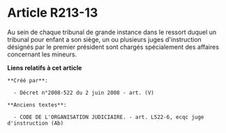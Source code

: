 # Article R213-13

Au sein de chaque tribunal de grande instance dans le ressort duquel un tribunal pour enfant a son siège, un ou plusieurs
juges d'instruction désignés par le premier président sont chargés spécialement des affaires concernant les mineurs.

**Liens relatifs à cet article**

	**Créé par**:

	  - Décret n°2008-522 du 2 juin 2008 - art. (V)

	**Anciens textes**:

	  - CODE DE L'ORGANISATION JUDICIAIRE. - art. L522-6, ecqc juge d'instruction (Ab)
